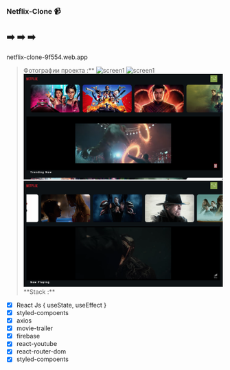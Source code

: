 ### Netflix-Clone :video_camera:

## :arrow_right: :arrow_right: :arrow_right:

netflix-clone-9f554.web.app

> Фотографии проекта :**
> ![screen1](screen5.png)
> ![screen1](screen2.png)
> ![screen1](screen3.png)
> ![screen1](screen4.png)
> **Stack :\*\*

- [x] React Js { useState, useEffect }
- [x] styled-compoents
- [x] axios
- [x] movie-trailer
- [x] firebase
- [x] react-youtube
- [x] react-router-dom
- [x] styled-compoents
